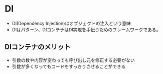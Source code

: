 # DI
- DI(Dependency Injection)はオブジェクトの注入という意味
- DIはパターン、DIコンテナはDI実現を手伝うためのフレームワークである。

 ## DIコンテナのメリット
 - 引数の数や内容が変わっても呼び出し元を修正する必要がない
 - 引数が多くなってもコードをすっきりさせることができる
